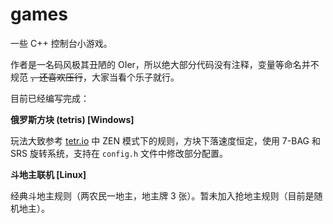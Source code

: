 # games

一些 C++ 控制台小游戏。

作者是一名码风极其丑陋的 OIer，所以绝大部分代码没有注释，变量等命名并不规范 ~~，还喜欢压行~~，大家当看个乐子就行。

目前已经编写完成：

**俄罗斯方块 (tetris) [Windows]**

玩法大致参考 [tetr.io](https://tetr.io/) 中 ZEN 模式下的规则，方块下落速度恒定，使用 7-BAG 和 SRS 旋转系统，支持在 `config.h` 文件中修改部分配置。

**斗地主联机 [Linux]**

经典斗地主规则（两农民一地主，地主牌 3 张）。暂未加入抢地主规则（目前是随机地主）。